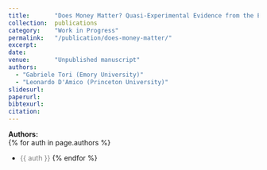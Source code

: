 ```yaml
---
title:       "Does Money Matter? Quasi-Experimental Evidence from the End of Geographic Reserve Requirements"
collection:  publications
category:    "Work in Progress"
permalink:   "/publication/does-money-matter/"
excerpt:     
date:        
venue:       "Unpublished manuscript"
authors:
  - "Gabriele Tori (Emory University)"
  - "Leonardo D'Amico (Princeton University)"
slidesurl:   
paperurl:    
bibtexurl:   
citation:    
---
```


**Authors:**  
{% for auth in page.authors %}
- <span style="color: gray">{{ auth }}</span>
{% endfor %}
